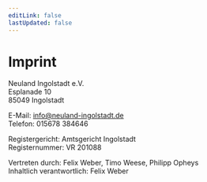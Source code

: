 ```yaml
---
editLink: false
lastUpdated: false
---
```


# Imprint

Neuland Ingolstadt e.V.\
Esplanade 10\
85049 Ingolstadt

E-Mail: info@neuland-ingolstadt.de\
Telefon: 015678 384646

Registergericht: Amtsgericht Ingolstadt\
Registernummer: VR 201088

Vertreten durch: Felix Weber, Timo Weese, Philipp Opheys\
Inhaltlich verantwortlich: Felix Weber
